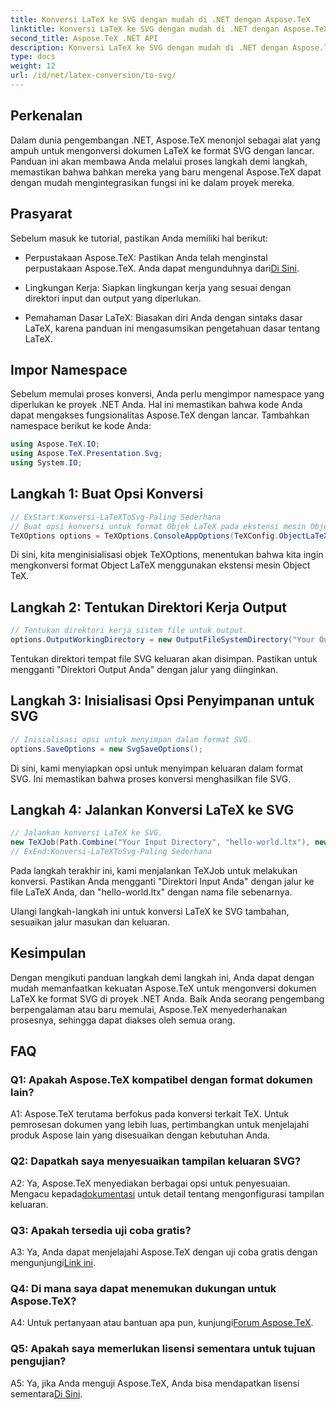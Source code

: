 ```yaml
---
title: Konversi LaTeX ke SVG dengan mudah di .NET dengan Aspose.TeX
linktitle: Konversi LaTeX ke SVG dengan mudah di .NET dengan Aspose.TeX
second_title: Aspose.TeX .NET API
description: Konversi LaTeX ke SVG dengan mudah di .NET dengan Aspose.TeX. Sederhanakan pemrosesan dokumen Anda dengan perpustakaan yang intuitif dan canggih ini.
type: docs
weight: 12
url: /id/net/latex-conversion/to-svg/
---
```

## Perkenalan

Dalam dunia pengembangan .NET, Aspose.TeX menonjol sebagai alat yang ampuh untuk mengonversi dokumen LaTeX ke format SVG dengan lancar. Panduan ini akan membawa Anda melalui proses langkah demi langkah, memastikan bahwa bahkan mereka yang baru mengenal Aspose.TeX dapat dengan mudah mengintegrasikan fungsi ini ke dalam proyek mereka.

## Prasyarat

Sebelum masuk ke tutorial, pastikan Anda memiliki hal berikut:

-  Perpustakaan Aspose.TeX: Pastikan Anda telah menginstal perpustakaan Aspose.TeX. Anda dapat mengunduhnya dari[Di Sini](https://releases.aspose.com/tex/net/).

- Lingkungan Kerja: Siapkan lingkungan kerja yang sesuai dengan direktori input dan output yang diperlukan.

- Pemahaman Dasar LaTeX: Biasakan diri Anda dengan sintaks dasar LaTeX, karena panduan ini mengasumsikan pengetahuan dasar tentang LaTeX.

## Impor Namespace

Sebelum memulai proses konversi, Anda perlu mengimpor namespace yang diperlukan ke proyek .NET Anda. Hal ini memastikan bahwa kode Anda dapat mengakses fungsionalitas Aspose.TeX dengan lancar. Tambahkan namespace berikut ke kode Anda:

```csharp
using Aspose.TeX.IO;
using Aspose.TeX.Presentation.Svg;
using System.IO;
```

## Langkah 1: Buat Opsi Konversi

```csharp
// ExStart:Konversi-LaTeXToSvg-Paling Sederhana
// Buat opsi konversi untuk format Objek LaTeX pada ekstensi mesin Objek TeX.
TeXOptions options = TeXOptions.ConsoleAppOptions(TeXConfig.ObjectLaTeX);
```

Di sini, kita menginisialisasi objek TeXOptions, menentukan bahwa kita ingin mengkonversi format Object LaTeX menggunakan ekstensi mesin Object TeX.

## Langkah 2: Tentukan Direktori Kerja Output

```csharp
// Tentukan direktori kerja sistem file untuk output.
options.OutputWorkingDirectory = new OutputFileSystemDirectory("Your Output Directory");
```

Tentukan direktori tempat file SVG keluaran akan disimpan. Pastikan untuk mengganti "Direktori Output Anda" dengan jalur yang diinginkan.

## Langkah 3: Inisialisasi Opsi Penyimpanan untuk SVG

```csharp
// Inisialisasi opsi untuk menyimpan dalam format SVG.
options.SaveOptions = new SvgSaveOptions();
```

Di sini, kami menyiapkan opsi untuk menyimpan keluaran dalam format SVG. Ini memastikan bahwa proses konversi menghasilkan file SVG.

## Langkah 4: Jalankan Konversi LaTeX ke SVG

```csharp
// Jalankan konversi LaTeX ke SVG.
new TeXJob(Path.Combine("Your Input Directory", "hello-world.ltx"), new SvgDevice(), options).Run();
// ExEnd:Konversi-LaTeXToSvg-Paling Sederhana
```

Pada langkah terakhir ini, kami menjalankan TeXJob untuk melakukan konversi. Pastikan Anda mengganti "Direktori Input Anda" dengan jalur ke file LaTeX Anda, dan "hello-world.ltx" dengan nama file sebenarnya.

Ulangi langkah-langkah ini untuk konversi LaTeX ke SVG tambahan, sesuaikan jalur masukan dan keluaran.

## Kesimpulan

Dengan mengikuti panduan langkah demi langkah ini, Anda dapat dengan mudah memanfaatkan kekuatan Aspose.TeX untuk mengonversi dokumen LaTeX ke format SVG di proyek .NET Anda. Baik Anda seorang pengembang berpengalaman atau baru memulai, Aspose.TeX menyederhanakan prosesnya, sehingga dapat diakses oleh semua orang.

## FAQ

### Q1: Apakah Aspose.TeX kompatibel dengan format dokumen lain?

A1: Aspose.TeX terutama berfokus pada konversi terkait TeX. Untuk pemrosesan dokumen yang lebih luas, pertimbangkan untuk menjelajahi produk Aspose lain yang disesuaikan dengan kebutuhan Anda.

### Q2: Dapatkah saya menyesuaikan tampilan keluaran SVG?

 A2: Ya, Aspose.TeX menyediakan berbagai opsi untuk penyesuaian. Mengacu kepada[dokumentasi](https://reference.aspose.com/tex/net/) untuk detail tentang mengonfigurasi tampilan keluaran.

### Q3: Apakah tersedia uji coba gratis?

 A3: Ya, Anda dapat menjelajahi Aspose.TeX dengan uji coba gratis dengan mengunjungi[Link ini](https://releases.aspose.com/).

### Q4: Di mana saya dapat menemukan dukungan untuk Aspose.TeX?

 A4: Untuk pertanyaan atau bantuan apa pun, kunjungi[Forum Aspose.TeX](https://forum.aspose.com/c/tex/47).

### Q5: Apakah saya memerlukan lisensi sementara untuk tujuan pengujian?

 A5: Ya, jika Anda menguji Aspose.TeX, Anda bisa mendapatkan lisensi sementara[Di Sini](https://purchase.aspose.com/temporary-license/).